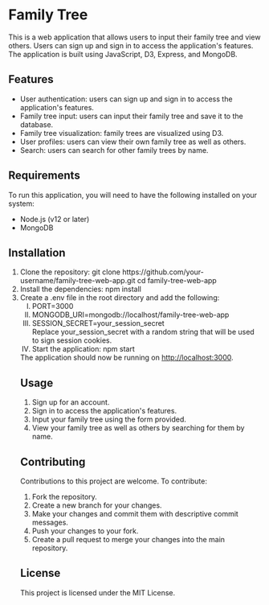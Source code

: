 <h1> Family Tree </h1>
This is a web application that allows users to input their family tree and view others. Users can sign up and sign in to access the application's features. The application is built using JavaScript, D3, Express, and MongoDB.

<h2>Features</h2>
<ul>
<li>User authentication: users can sign up and sign in to access the application's features.</li>
<li>Family tree input: users can input their family tree and save it to the database.</li>
<li>Family tree visualization: family trees are visualized using D3.</li>
<li>User profiles: users can view their own family tree as well as others.</li>
<li>Search: users can search for other family trees by name.</li>
</ul>

<h2>Requirements</h2>
<p>To run this application, you will need to have the following installed on your system:</p>
<ul>
<li>Node.js (v12 or later)</li>
<li>MongoDB</li>
</ul>

<h2>Installation</h2>
<ol type="1">
<li>Clone the repository:
git clone https://github.com/your-username/family-tree-web-app.git
cd family-tree-web-app
  </li>
<li>Install the dependencies:
npm install
  </li>
<li>Create a .env file in the root directory and add the following:
  <ol type="I">
    <li>PORT=3000</li>
    <li>MONGODB_URI=mongodb://localhost/family-tree-web-app</li>
    <li>SESSION_SECRET=your_session_secret</li>
Replace your_session_secret with a random string that will be used to sign session cookies.
  </li>
<li>Start the application:
npm start
  </li>
  </ol>
The application should now be running on <a href="http://localhost:3000">http://localhost:3000</a>.

<h2>Usage</h2>
<ol type="1">
<li>Sign up for an account.</li>
<li>Sign in to access the application's features.</li>
<li>Input your family tree using the form provided.</li>
<li>View your family tree as well as others by searching for them by name.</li>
</ol>
<h2>Contributing</h2>
  <p>Contributions to this project are welcome. To contribute:</p>
<ol type="1">
<li>Fork the repository.</li>
<li>Create a new branch for your changes.</li>
<li>Make your changes and commit them with descriptive commit messages.</li>
<li>Push your changes to your fork.</li>
<li>Create a pull request to merge your changes into the main repository.</li>
</ol>
<h2>License</h2>
This project is licensed under the MIT License.





